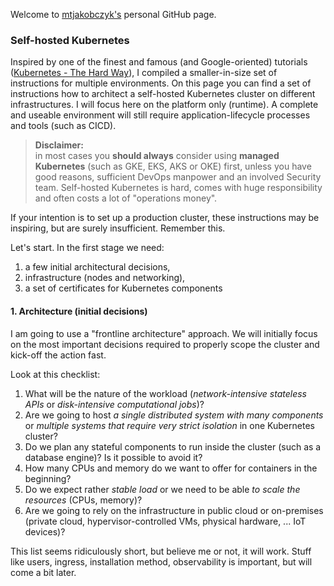 Welcome to [mtjakobczyk's](https://github.com/mtjakobczyk) personal GitHub page.

### Self-hosted Kubernetes
Inspired by one of the finest and famous (and Google-oriented) tutorials ([Kubernetes - The Hard Way](https://github.com/kelseyhightower/kubernetes-the-hard-way)), I compiled a smaller-in-size set of instructions for multiple environments. On this page you can find a set of instructions how to architect a self-hosted Kubernetes cluster on different infrastructures. I will focus here on the platform only (runtime). A complete and useable environment will still require application-lifecycle processes and tools (such as CICD).

> **Disclaimer:**<br/>in most cases you **should always** consider using **managed Kubernetes** (such as GKE, EKS, AKS or OKE) first, unless you have good reasons, sufficient DevOps manpower and an involved Security team. Self-hosted Kubernetes is hard, comes with huge responsibility and often costs a lot of "operations money". 

If your intention is to set up a production cluster, these instructions may be inspiring, but are surely insufficient. Remember this.

Let's start. In the first stage we need: 
1. a few initial architectural decisions, 
2. infrastructure (nodes and networking), 
3. a set of certificates for Kubernetes components

#### 1. Architecture (initial decisions)
I am going to use a "frontline architecture" approach. We will initially focus on the most important decisions required to properly scope the cluster and kick-off the action fast.

Look at this checklist:
1. What will be the nature of the workload (*network-intensive stateless APIs* or *disk-intensive computational jobs*)?
2. Are we going to host *a single distributed system with many components* or *multiple systems that require very strict isolation* in one Kubernetes cluster?
3. Do we plan any stateful components to run inside the cluster (such as a database engine)? Is it possible to avoid it?
4. How many CPUs and memory do we want to offer for containers in the beginning?
5. Do we expect rather *stable load* or we need to be able *to scale the resources* (CPUs, memory)?
6. Are we going to rely on the infrastructure in public cloud or on-premises (private cloud, hypervisor-controlled VMs, physical hardware, ... IoT devices)?

This list seems ridiculously short, but believe me or not, it will work. Stuff like users, ingress, installation method, observability is important, but will come a bit later. 


